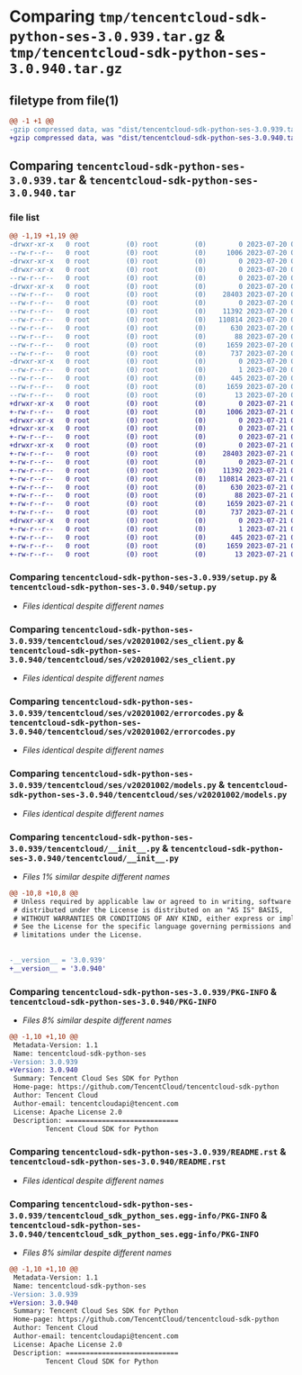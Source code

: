 # Comparing `tmp/tencentcloud-sdk-python-ses-3.0.939.tar.gz` & `tmp/tencentcloud-sdk-python-ses-3.0.940.tar.gz`

## filetype from file(1)

```diff
@@ -1 +1 @@
-gzip compressed data, was "dist/tencentcloud-sdk-python-ses-3.0.939.tar", last modified: Thu Jul 20 00:29:56 2023, max compression
+gzip compressed data, was "dist/tencentcloud-sdk-python-ses-3.0.940.tar", last modified: Fri Jul 21 00:48:21 2023, max compression
```

## Comparing `tencentcloud-sdk-python-ses-3.0.939.tar` & `tencentcloud-sdk-python-ses-3.0.940.tar`

### file list

```diff
@@ -1,19 +1,19 @@
-drwxr-xr-x   0 root         (0) root         (0)        0 2023-07-20 00:29:56.000000 tencentcloud-sdk-python-ses-3.0.939/
--rw-r--r--   0 root         (0) root         (0)     1006 2023-07-20 00:29:56.000000 tencentcloud-sdk-python-ses-3.0.939/setup.py
-drwxr-xr-x   0 root         (0) root         (0)        0 2023-07-20 00:29:56.000000 tencentcloud-sdk-python-ses-3.0.939/tencentcloud/
-drwxr-xr-x   0 root         (0) root         (0)        0 2023-07-20 00:29:56.000000 tencentcloud-sdk-python-ses-3.0.939/tencentcloud/ses/
--rw-r--r--   0 root         (0) root         (0)        0 2023-07-20 00:29:56.000000 tencentcloud-sdk-python-ses-3.0.939/tencentcloud/ses/__init__.py
-drwxr-xr-x   0 root         (0) root         (0)        0 2023-07-20 00:29:56.000000 tencentcloud-sdk-python-ses-3.0.939/tencentcloud/ses/v20201002/
--rw-r--r--   0 root         (0) root         (0)    28403 2023-07-20 00:29:56.000000 tencentcloud-sdk-python-ses-3.0.939/tencentcloud/ses/v20201002/ses_client.py
--rw-r--r--   0 root         (0) root         (0)        0 2023-07-20 00:29:56.000000 tencentcloud-sdk-python-ses-3.0.939/tencentcloud/ses/v20201002/__init__.py
--rw-r--r--   0 root         (0) root         (0)    11392 2023-07-20 00:29:56.000000 tencentcloud-sdk-python-ses-3.0.939/tencentcloud/ses/v20201002/errorcodes.py
--rw-r--r--   0 root         (0) root         (0)   110814 2023-07-20 00:29:56.000000 tencentcloud-sdk-python-ses-3.0.939/tencentcloud/ses/v20201002/models.py
--rw-r--r--   0 root         (0) root         (0)      630 2023-07-20 00:29:56.000000 tencentcloud-sdk-python-ses-3.0.939/tencentcloud/__init__.py
--rw-r--r--   0 root         (0) root         (0)       88 2023-07-20 00:29:56.000000 tencentcloud-sdk-python-ses-3.0.939/setup.cfg
--rw-r--r--   0 root         (0) root         (0)     1659 2023-07-20 00:29:56.000000 tencentcloud-sdk-python-ses-3.0.939/PKG-INFO
--rw-r--r--   0 root         (0) root         (0)      737 2023-07-20 00:29:56.000000 tencentcloud-sdk-python-ses-3.0.939/README.rst
-drwxr-xr-x   0 root         (0) root         (0)        0 2023-07-20 00:29:56.000000 tencentcloud-sdk-python-ses-3.0.939/tencentcloud_sdk_python_ses.egg-info/
--rw-r--r--   0 root         (0) root         (0)        1 2023-07-20 00:29:56.000000 tencentcloud-sdk-python-ses-3.0.939/tencentcloud_sdk_python_ses.egg-info/dependency_links.txt
--rw-r--r--   0 root         (0) root         (0)      445 2023-07-20 00:29:56.000000 tencentcloud-sdk-python-ses-3.0.939/tencentcloud_sdk_python_ses.egg-info/SOURCES.txt
--rw-r--r--   0 root         (0) root         (0)     1659 2023-07-20 00:29:56.000000 tencentcloud-sdk-python-ses-3.0.939/tencentcloud_sdk_python_ses.egg-info/PKG-INFO
--rw-r--r--   0 root         (0) root         (0)       13 2023-07-20 00:29:56.000000 tencentcloud-sdk-python-ses-3.0.939/tencentcloud_sdk_python_ses.egg-info/top_level.txt
+drwxr-xr-x   0 root         (0) root         (0)        0 2023-07-21 00:48:21.000000 tencentcloud-sdk-python-ses-3.0.940/
+-rw-r--r--   0 root         (0) root         (0)     1006 2023-07-21 00:48:21.000000 tencentcloud-sdk-python-ses-3.0.940/setup.py
+drwxr-xr-x   0 root         (0) root         (0)        0 2023-07-21 00:48:21.000000 tencentcloud-sdk-python-ses-3.0.940/tencentcloud/
+drwxr-xr-x   0 root         (0) root         (0)        0 2023-07-21 00:48:21.000000 tencentcloud-sdk-python-ses-3.0.940/tencentcloud/ses/
+-rw-r--r--   0 root         (0) root         (0)        0 2023-07-21 00:48:21.000000 tencentcloud-sdk-python-ses-3.0.940/tencentcloud/ses/__init__.py
+drwxr-xr-x   0 root         (0) root         (0)        0 2023-07-21 00:48:21.000000 tencentcloud-sdk-python-ses-3.0.940/tencentcloud/ses/v20201002/
+-rw-r--r--   0 root         (0) root         (0)    28403 2023-07-21 00:48:21.000000 tencentcloud-sdk-python-ses-3.0.940/tencentcloud/ses/v20201002/ses_client.py
+-rw-r--r--   0 root         (0) root         (0)        0 2023-07-21 00:48:21.000000 tencentcloud-sdk-python-ses-3.0.940/tencentcloud/ses/v20201002/__init__.py
+-rw-r--r--   0 root         (0) root         (0)    11392 2023-07-21 00:48:21.000000 tencentcloud-sdk-python-ses-3.0.940/tencentcloud/ses/v20201002/errorcodes.py
+-rw-r--r--   0 root         (0) root         (0)   110814 2023-07-21 00:48:21.000000 tencentcloud-sdk-python-ses-3.0.940/tencentcloud/ses/v20201002/models.py
+-rw-r--r--   0 root         (0) root         (0)      630 2023-07-21 00:48:21.000000 tencentcloud-sdk-python-ses-3.0.940/tencentcloud/__init__.py
+-rw-r--r--   0 root         (0) root         (0)       88 2023-07-21 00:48:21.000000 tencentcloud-sdk-python-ses-3.0.940/setup.cfg
+-rw-r--r--   0 root         (0) root         (0)     1659 2023-07-21 00:48:21.000000 tencentcloud-sdk-python-ses-3.0.940/PKG-INFO
+-rw-r--r--   0 root         (0) root         (0)      737 2023-07-21 00:48:21.000000 tencentcloud-sdk-python-ses-3.0.940/README.rst
+drwxr-xr-x   0 root         (0) root         (0)        0 2023-07-21 00:48:21.000000 tencentcloud-sdk-python-ses-3.0.940/tencentcloud_sdk_python_ses.egg-info/
+-rw-r--r--   0 root         (0) root         (0)        1 2023-07-21 00:48:21.000000 tencentcloud-sdk-python-ses-3.0.940/tencentcloud_sdk_python_ses.egg-info/dependency_links.txt
+-rw-r--r--   0 root         (0) root         (0)      445 2023-07-21 00:48:21.000000 tencentcloud-sdk-python-ses-3.0.940/tencentcloud_sdk_python_ses.egg-info/SOURCES.txt
+-rw-r--r--   0 root         (0) root         (0)     1659 2023-07-21 00:48:21.000000 tencentcloud-sdk-python-ses-3.0.940/tencentcloud_sdk_python_ses.egg-info/PKG-INFO
+-rw-r--r--   0 root         (0) root         (0)       13 2023-07-21 00:48:21.000000 tencentcloud-sdk-python-ses-3.0.940/tencentcloud_sdk_python_ses.egg-info/top_level.txt
```

### Comparing `tencentcloud-sdk-python-ses-3.0.939/setup.py` & `tencentcloud-sdk-python-ses-3.0.940/setup.py`

 * *Files identical despite different names*

### Comparing `tencentcloud-sdk-python-ses-3.0.939/tencentcloud/ses/v20201002/ses_client.py` & `tencentcloud-sdk-python-ses-3.0.940/tencentcloud/ses/v20201002/ses_client.py`

 * *Files identical despite different names*

### Comparing `tencentcloud-sdk-python-ses-3.0.939/tencentcloud/ses/v20201002/errorcodes.py` & `tencentcloud-sdk-python-ses-3.0.940/tencentcloud/ses/v20201002/errorcodes.py`

 * *Files identical despite different names*

### Comparing `tencentcloud-sdk-python-ses-3.0.939/tencentcloud/ses/v20201002/models.py` & `tencentcloud-sdk-python-ses-3.0.940/tencentcloud/ses/v20201002/models.py`

 * *Files identical despite different names*

### Comparing `tencentcloud-sdk-python-ses-3.0.939/tencentcloud/__init__.py` & `tencentcloud-sdk-python-ses-3.0.940/tencentcloud/__init__.py`

 * *Files 1% similar despite different names*

```diff
@@ -10,8 +10,8 @@
 # Unless required by applicable law or agreed to in writing, software
 # distributed under the License is distributed on an "AS IS" BASIS,
 # WITHOUT WARRANTIES OR CONDITIONS OF ANY KIND, either express or implied.
 # See the License for the specific language governing permissions and
 # limitations under the License.
 
 
-__version__ = '3.0.939'
+__version__ = '3.0.940'
```

### Comparing `tencentcloud-sdk-python-ses-3.0.939/PKG-INFO` & `tencentcloud-sdk-python-ses-3.0.940/PKG-INFO`

 * *Files 8% similar despite different names*

```diff
@@ -1,10 +1,10 @@
 Metadata-Version: 1.1
 Name: tencentcloud-sdk-python-ses
-Version: 3.0.939
+Version: 3.0.940
 Summary: Tencent Cloud Ses SDK for Python
 Home-page: https://github.com/TencentCloud/tencentcloud-sdk-python
 Author: Tencent Cloud
 Author-email: tencentcloudapi@tencent.com
 License: Apache License 2.0
 Description: ============================
         Tencent Cloud SDK for Python
```

### Comparing `tencentcloud-sdk-python-ses-3.0.939/README.rst` & `tencentcloud-sdk-python-ses-3.0.940/README.rst`

 * *Files identical despite different names*

### Comparing `tencentcloud-sdk-python-ses-3.0.939/tencentcloud_sdk_python_ses.egg-info/PKG-INFO` & `tencentcloud-sdk-python-ses-3.0.940/tencentcloud_sdk_python_ses.egg-info/PKG-INFO`

 * *Files 8% similar despite different names*

```diff
@@ -1,10 +1,10 @@
 Metadata-Version: 1.1
 Name: tencentcloud-sdk-python-ses
-Version: 3.0.939
+Version: 3.0.940
 Summary: Tencent Cloud Ses SDK for Python
 Home-page: https://github.com/TencentCloud/tencentcloud-sdk-python
 Author: Tencent Cloud
 Author-email: tencentcloudapi@tencent.com
 License: Apache License 2.0
 Description: ============================
         Tencent Cloud SDK for Python
```

